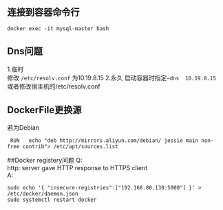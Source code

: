 ## 连接到容器命令行
```shell
docker exec -it mysql-master bash
```
## Dns问题

1.临时  
 修改 `/etc/resolv.conf`  为10.19.8.15
2.永久
启动容器时指定`–dns  10.19.8.15`  
或者修改宿主机的/etc/resolv.conf

## DockerFile更换源
若为Debian 

```shell
 RUN   echo "deb http://mirrors.aliyun.com/debian/ jessie main non-free contrib"> /etc/apt/sources.list

```
##Docker registery问题
Q:  
http: server gave HTTP response to HTTPS client  
A:  
```shell
sudo echo '{ "insecure-registries":["192.168.80.130:5000"] }' > /etc/docker/daemon.json
sudo systemctl restart docker

```